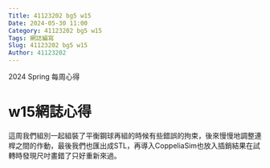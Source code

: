 ```yaml
---
Title: 41123202 bg5 w15
Date: 2024-05-30 11:00
Category: 41123202 bg5 w15
Tags: 網誌編寫
Slug: 41123202 bg5 w15
Author: 41123202
---
```


2024 Spring 每周心得

<!-- PELICAN_END_SUMMARY -->

# w15網誌心得
這周我們組別一起組裝了平衡鋼球再組的時候有些錯誤的拘束，後來慢慢地調整連桿之間的作動，最後我們也匯出成STL，再導入CoppeliaSim也放入插銷結果在試轉時發現尺吋畫錯了只好重新來過。